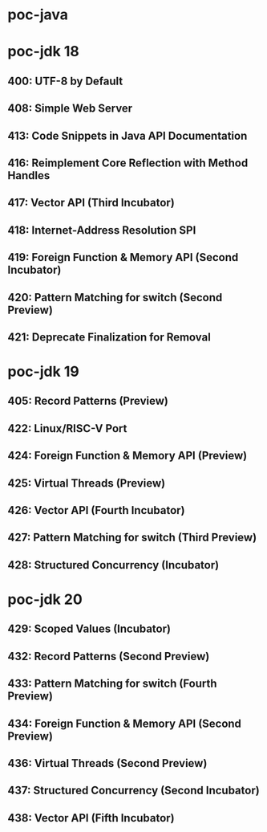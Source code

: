 # poc-java

# poc-jdk 18
## 400:	UTF-8 by Default
## 408:	Simple Web Server
## 413:	Code Snippets in Java API Documentation
## 416:	Reimplement Core Reflection with Method Handles
## 417:	Vector API (Third Incubator)
## 418:	Internet-Address Resolution SPI
## 419:	Foreign Function & Memory API (Second Incubator)
## 420:	Pattern Matching for switch (Second Preview)
## 421:	Deprecate Finalization for Removal

# poc-jdk 19
## 405:	Record Patterns (Preview)
## 422:	Linux/RISC-V Port
## 424:	Foreign Function & Memory API (Preview)
## 425:	Virtual Threads (Preview)
## 426:	Vector API (Fourth Incubator)
## 427:	Pattern Matching for switch (Third Preview)
## 428:	Structured Concurrency (Incubator)

# poc-jdk 20
## 429:	Scoped Values (Incubator)
## 432:	Record Patterns (Second Preview)
## 433:	Pattern Matching for switch (Fourth Preview)
## 434:	Foreign Function & Memory API (Second Preview)
## 436:	Virtual Threads (Second Preview)
## 437:	Structured Concurrency (Second Incubator)
## 438:	Vector API (Fifth Incubator)


